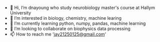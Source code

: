 - 👋 Hi, I’m dnayoung who study neurobiology master's course at Hallym University 
- 👀 I’m interested in biology, chemistry, machine learing
- 🌱 I’m currently learning python, numpy, pandas, machine learning
- 💞️ I’m looking to collaborate on biophysics data processing
- 📫 How to reach me 'jay21250125@gmail.com'

<!---
dnayoung/dnayoung is a ✨ special ✨ repository because its `README.md` (this file) appears on your GitHub profile.
You can click the Preview link to take a look at your changes.
--->
